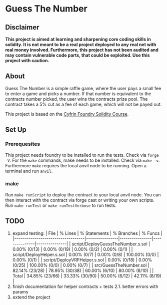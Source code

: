 # Guess The Number

## Disclaimer
<b> This project is aimed at learning and sharpening core coding skills in solidity. It is not meant to be a real project deployed to any real net with real money involved. Furthermore, this project has not been audited and may contain vulnerable code parts, that could be exploited. Use this project with caution. </b>

## About
Guess The Number is a simple raffle game, where the user pays a small fee to enter a game and picks a number. If that number is equivalent to the contracts number picked, the user wins the contracts prize pool. The contract takes a 5% cut as a fee of each game, which will not be payed out.

This project is based on the [Cyfrin Foundry Solidity Course](https://github.com/Cyfrin/foundry-full-course-f23).

## Set Up
### Prerequesites
This project needs foundry to be installed to run the tests. Check via `forge -V`.
For the `make` commands, make needs to be installed. Check via `make -v`.
Furthermore `make` requires the local anvil node to be running. Open a terminal and run `anvil`.

### make
Run `make runScript` to deploy the contract to your local anvil node. You can then interact with the contract via forge cast or writing your own scripts.
Run `make runTest` or `make runTestVerbose` to run tests. 

## TODO
1. expand testing:
    | File                              | % Lines        | % Statements   | % Branches    | % Funcs       |
    |-----------------------------------|----------------|----------------|---------------|---------------|
    | script/DeployGuessTheNumber.s.sol | 0.00% (0/13)   | 0.00% (0/19)   | 0.00% (0/2)   | 0.00% (0/1)   |
    | script/DeployHelper.s.sol         | 0.00% (0/7)    | 0.00% (0/8)    | 100.00% (0/0) | 0.00% (0/1)   |
    | script/DeployVRFHelper.s.sol      | 0.00% (0/18)   | 0.00% (0/25)   | 100.00% (0/0) | 0.00% (0/7)   |
    | src/GuessTheNumber.sol            | 82.14% (23/28) | 78.95% (30/38) | 60.00% (6/10) | 80.00% (8/10) |
    | Total                             | 34.85% (23/66) | 33.33% (30/90) | 50.00% (6/12) | 42.11% (8/19) |
2. finish documentation for helper contracts + tests
    2.1. better errors with params 
3. extend the project
